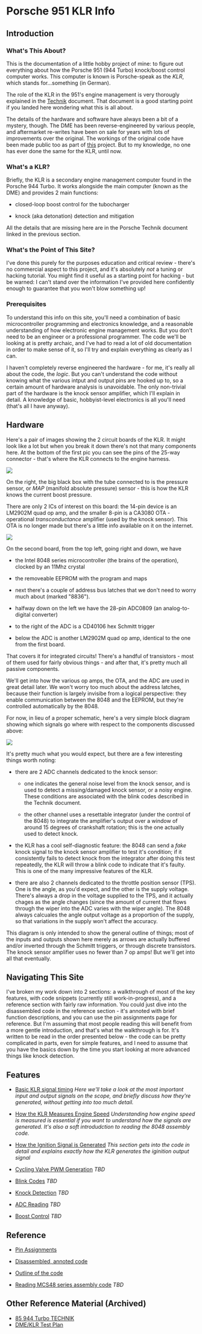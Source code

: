 # Porsche 951 KLR Info

## Introduction

### What's This About?
This is the documentation of a little hobby project of mine: to figure out everything about how the Porsche 951 (944 Turbo) knock/boost control computer works. This computer is known is Porsche-speak as the *KLR*, which stands for...something (in German).

The role of the KLR in the 951's engine management is very thorougly explained in the [Technik](reference/TECHNIK491321.pdf) document. That document is a good starting point if you landed here wondering what this is all about. 

The details of the hardware and software have always been a bit of a mystery, though. The DME has been reverse-engineered by various people, and aftermarket re-writes have been on sale for years with lots of improvements over the original. The workings of the original code have been made public too as part of [this]() project. But to my knowledge, no one has ever done the same for the KLR, until now. 

### What's a KLR?
Briefly, the KLR is a secondary engine management computer found in the Porsche 944 Turbo. It works alongside the main computer (known as the DME) and provides 2 main functions:

* closed-loop boost control for the tubocharger

* knock (aka detonation) detection and mitigation

All the details that are missing here are in the Porsche Technik document linked in the previous section. 

### What's the Point of This Site?
I've done this purely for the purposes education and critical review - there's no commercial aspect to this project, and it's absolutely *not* a tuning or hacking tutorial. You might find it useful as a starting point for hacking - but be warned: I can't stand over the information I've provided here confidently enough to guarantee that you won't blow something up!

### Prerequisites
To understand this info on this site, you'll need a combination of basic microcontroller programming and electronics knowledge, and a reasonable understanding of how electronic engine management works. But you don't need to be an engineer or a professional programmer. The code we'll be looking at is pretty archaic, and I've had to read a lot of old documentation in order to make sense of it, so I'll try and explain everything as clearly as I can. 

I haven't completely reverse engineered the hardware - for me, it's really all about the code, the *logic*. But you can't understand the code without knowing what the various intput and output pins are hooked up to, so a certain amount of hardware analysis is unavoidable. The only non-trivial part of the hardware is the knock sensor amplifier, which I'll explain in detail. A knowledge of basic, hobbyist-level electronics is all you'll need (that's all I have anyway). 


## Hardware

Here's a pair of images showing the 2 circuit boards of the KLR. It might look like a lot but when you break it down there's not that many components here. At the bottom of the first pic you can see the pins of the 25-way connector - that's where the KLR connects to the engine harness. 

![](images/klr_board_1.jpg)

On the right, the big black box with the tube connected to is the pressure sensor, or *MAP* (manifold absolute pressure) sensor - this is how the KLR knows the current boost pressure. 

There are only 2 ICs of interest on this board: the 14-pin device is an LM2902M quad op amp, and the smaller 8-pin is a CA3080 OTA - operational *transconductance* amplifier (used by the knock sensor). This OTA is no longer made but there's a little info available on it on the internet. 

![](images/klr_board_2.jpg)

On the second board, from the top left, going right and down,  we have

* the Intel 8048 series microcontroller (the brains of the operation), clocked by an 11Mhz crystal

* the removeable EEPROM with the program and maps

* next there's a couple of address bus latches that we don't need to worry much about (marked "8836"). 

* halfway down on the left we have the 28-pin ADC0809 (an analog-to-digital converter)

* to the right of the ADC is a CD40106 hex Schmitt trigger

* below the ADC is another LM2902M quad op amp, identical to the one from the first board. 

That covers it for integrated circuits! There's a handful of transistors - most of them used for fairly obvious things - and after that, it's pretty much all passive components. 

We'll get into how the various op amps, the OTA, and the ADC are used in great detail later. We won't worry too much about the address latches, because their function is largely invisibe from a logical perspective: they enable communication between the 8048 and the EEPROM, but they're controlled automatically by the 8048. 


For now, in lieu of a proper schematic, here's a very simple block diagram showing which signals go where with respect to the components discussed above:

![](images/klr_block_diagram_1.png)

It's pretty much what you would expect, but there are a few interesting things worth noting:

* there are 2 ADC channels dedicated to the knock sensor:

	* one indicates the general noise level from the knock sensor, and is used to detect a missing/damaged knock sensor, or a noisy engine. These conditions are associated with the blink codes described in the Technik document. 
  
  * the other channel uses a resettable integrator (under the control of the 8048) to integrate the amplifier's output over a window of around 15 degrees of crankshaft rotation; this is the one actually used to detect knock. 

* the KLR has a cool self-diagnostic feature: the 8048 can send a *fake* knock signal to the knock sensor amplifier to test it's condition; if it consistently fails to detect knock from the integrator after doing this test repeatedly, the KLR will throw a blink code to indicate that it's faulty. This is one of the many impressive features of the KLR. 
  
* there are also 2 channels dedicated to the throttle position sensor (TPS). One is the angle, as you'd expect, and the other is the supply voltage. There's always a drop in the voltage supplied to the TPS, and it actually chages as the angle changes (since the amount of current that flows through the wiper into the ADC varies with the wiper angle). The 8048 always calcuales the angle output voltage as a proportion of the supply, so that variations in the supply won't affect the accuracy. 

This diagram is only intended to show the general outline of things; most of the inputs and outputs shown here merely as arrows are actually buffered and/or inverted through the Schmitt triggers, or through discrete transistors. The knock sensor amplifier uses no fewer than 7 op amps! But we'll get into all that eventually. 

## Navigating This Site

I've broken my work down into 2 sections: a walkthrough of most of the key features, with code snippets (currently still work-in-progress), and a reference section with fairly raw information. You could just dive into the disassembled code in the reference section - it's annoted with brief function descriptions, and you can use the pin assignments page for reference. But I'm assuming that most people reading this will benefit from a more gentle introduction, and that's what the walkthrough is for. It's written to be read in the order presented below - the code can be pretty complicated in parts, even for simple features, and I need to assume that you have the basics down by the time you start looking at more advanced things like knock detection. 


## Features

* [Basic KLR signal timing](klr_signal_timing.md) *Here we'll take a look at the most important input and output signals on the scope, and briefly discuss how they're generated, without getting into too much detail.*

* [How the KLR Measures Engine Speed](speed_measurement.md) *Understanding how engine speed is measured is essential if you want to understand how the signals are generated. It's also a soft introdudction to reading the 8048 assembly code.*

* [How the Ignition Signal is Generated]() *This section gets into the code in detail and explains exactly how the KLR generates the iginition output signal*

* [Cycling Valve PWM Generation]() *TBD*

* [Blink Codes]() *TBD*

* [Knock Detection]() *TBD*

* [ADC Reading]() *TBD*

* [Boost Control]() *TBD*

## Reference

* [Pin Assignments](pin_assignments.md)

* [Disassembled, annoted code](Annotated_Stock1987_951KLR.asm)

* [Outline of the code](outline_of_code.md)

* [Reading MCS48 series assembly code]() *TBD*

## Other Reference Material (Archived)

* [85 944 Turbo TECHNIK](reference/TECHNIK491321.pdf)
* [DME/KLR Test Plan](reference/DME_KLR_Test_Plan.pdf)
